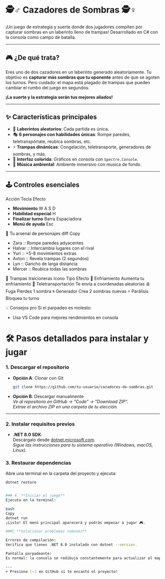 # 🕵️♂️ Cazadores de Sombras 🕵️♀️

¡Un juego de estrategia y suerte donde dos jugadores compiten por capturar sombras en un laberinto lleno de trampas! Desarrollado en C# con la consola como campo de batalla.



---

## 🎮 **¿De qué trata?**
Eres uno de dos cazadores en un laberinto generado aleatoriamente. Tu objetivo es **capturar más sombras que tu oponente** antes de que se agoten los turnos. Pero cuidado: el mapa está plagado de trampas que pueden cambiar el rumbo del juego en segundos.

**¡La suerte y la estrategia serán tus mejores aliados!**

---

## ✨ **Características principales**
- 🔄 **Laberintos aleatorios**: Cada partida es única.
- 🎭 **6 personajes con habilidades únicas**: Rompe paredes, teletranspórtate,  reubica sombras, etc.
- ⚡ **Trampas dinámicas**: Congelación, teletransporte, generadores de sombras, y más.
- 🎨 **Interfaz colorida**: Gráficos en consola con `Spectre.Console`.
- 🎵 **Música ambiental**: Ambiente inmersivo con musica de fondo.

---

## 🕹️ Controles esenciales
Acción	Tecla	Efecto
 - **Movimiento**	           W A S D	
 - **Habilidad especial**	   H	
 - **Finalizar turno**	     Barra Espaciadora
 - **Menú de ayuda**	       Esc


🦸 Tu arsenal de personajes
diff
Copy
+ Zara   :: Rompe paredes adyacentes
+ Halvar :: Intercambia lugares con el rival
+ Yuri   :: +5-8 movimientos extras
+ Axton  :: Revela trampas (2 segundos)
+ Lyn    :: Gancho de larga distancia
+ Mercer :: Reubica todas las sombras

🧨 Trampas traicioneras
Icono	Tipo	Efecto
🧊	 Enfriamiento	       Aumenta tu enfriamiento
💫	 Teletransportación	 Te envía a coordenadas aleatorias
🩸	 Fuga               	Pierdes 1 sombra
🌀 	Generador	          Crea 2 sombras nuevas
⚡  Parálisis	          Bloquea tu turno

💡 Consejos pro
Si el parpadeo es molesto:
- Usa VS Code para mejores rendimientos en consola

# 🛠️ Pasos detallados para instalar y jugar

### 1. **Descargar el repositorio**
   - **Opción A**: Clonar con Git  
     ```bash
     git clone https://github.com/tu-usuario/cazadores-de-sombras.git
     ```  
   - **Opción B**: Descargar manualmente  
     *Ve al repositorio en GitHub → "Code" → "Download ZIP".*  
     *Extrae el archivo ZIP en una carpeta de tu elección.*

---

### 2. **Instalar requisitos previos**
   - **.NET 8.0 SDK**:  
     Descárgalo desde [dotnet.microsoft.com](https://dotnet.microsoft.com/download/dotnet/8.0).  
     *Sigue las instrucciones para tu sistema operativo (Windows, macOS, Linux).*

### 3. **Restaurar dependencias**
   Abre una terminal en la carpeta del proyecto y ejecuta:  
   ```bash
   dotnet restore


### 4. **Iniciar el juego**
Ejecuta en la terminal:

  bash
  Copy
  dotnet run
  ¡Listo! El menú principal aparecerá y podrás empezar a jugar 🎮.

###🔧 **Solucionar problemas comunes**

  Errores de compilación:
  Verifica que tienes .NET 8.0 instalado con dotnet --version.

  Pantalla parpadeante:
  Es normal: la consola se redibuja constantemente para actualizar el mapa.

---
+ Presiona [⭐] en GitHub si te encantó el proyecto!


  






